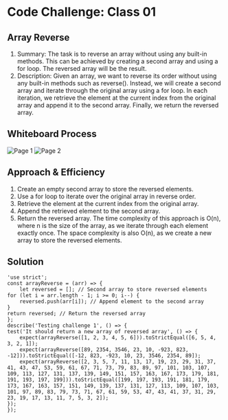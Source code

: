 # Code Challenge: Class 01
## Array Reverse
1.   Summary:
                The task is to reverse an array without using any built-in methods. This can be achieved by creating a second array and using a for loop. The reversed array will be the result.
2. Description:
                Given an array, we want to reverse its order without using any built-in methods such as reverse(). Instead, we will create a second array and iterate through the original array using a for loop. In each iteration, we retrieve the element at the current index from the original array and append it to the second array. Finally, we return the reversed array.
## Whiteboard Process
![Page 1](https://i.ibb.co/GnB233s/Slide1.jpg)
![Page 2](https://i.ibb.co/L816SLC/Slide2.jpg)
## Approach & Efficiency
 1. Create an empty second array to store the reversed elements.
2. Use a for loop to iterate over the original array in reverse order.
3. Retrieve the element at the current index from the original array.
4. Append the retrieved element to the second array.
 5. Return the reversed array.
 The time complexity of this approach is O(n), where n is the size of the array, as we iterate through each element exactly once. The space complexity is also O(n), as we create a new array to store the reversed elements.
## Solution
    'use strict';
    const arrayReverse = (arr) => {
        let reversed = []; // Second array to store reversed elements
    for (let i = arr.length - 1; i >= 0; i--) {
        reversed.push(arr[i]); // Append element to the second array
    }
    return reversed; // Return the reversed array
    };
    describe('Testing challenge 1', () => {
    test('It should return a new array of reversed array', () => {
        expect(arrayReverse([1, 2, 3, 4, 5, 6])).toStrictEqual([6, 5, 4, 3, 2, 1]);
        expect(arrayReverse([89, 2354, 3546, 23, 10, -923, 823, -12])).toStrictEqual([-12, 823, -923, 10, 23, 3546, 2354, 89]);
        expect(arrayReverse([2, 3, 5, 7, 11, 13, 17, 19, 23, 29, 31, 37, 41, 43, 47, 53, 59, 61, 67, 71, 73, 79, 83, 89, 97, 101, 103, 107, 109, 113, 127, 131, 137, 139, 149, 151, 157, 163, 167, 173, 179, 181, 191, 193, 197, 199])).toStrictEqual([199, 197, 193, 191, 181, 179, 173, 167, 163, 157, 151, 149, 139, 137, 131, 127, 113, 109, 107, 103, 101, 97, 89, 83, 79, 73, 71, 67, 61, 59, 53, 47, 43, 41, 37, 31, 29, 23, 19, 17, 13, 11, 7, 5, 3, 2]);
    });
    });
